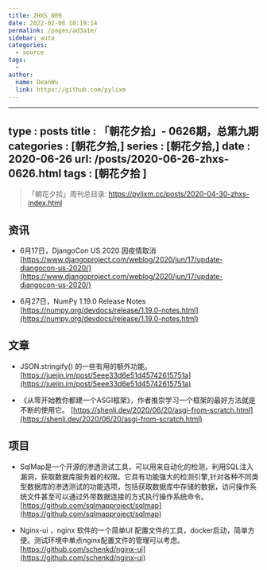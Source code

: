 ```yaml
---
title: ZHXS_009
date: 2022-02-08 18:19:14
permalink: /pages/ad3a1e/
sidebar: auto
categories:
  - source
tags:
  - 
author: 
  name: DeanWu
  link: https://github.com/pylixm
---
```


---
type : posts
title : 「朝花夕拾」- 0626期，总第九期
categories : [朝花夕拾,] 
series : [朝花夕拾,]
date : 2020-06-26
url: /posts/2020-06-26-zhxs-0626.html 
tags : [朝花夕拾 ]
---

> 「朝花夕拾」周刊总目录: https://pylixm.cc/posts/2020-04-30-zhxs-index.html

## 资讯

- 6月17日，DjangoCon US 2020 因疫情取消
[https://www.djangoproject.com/weblog/2020/jun/17/update-djangocon-us-2020/](https://www.djangoproject.com/weblog/2020/jun/17/update-djangocon-us-2020/)

- 6月27日，NumPy 1.19.0 Release Notes
[https://numpy.org/devdocs/release/1.19.0-notes.html](https://numpy.org/devdocs/release/1.19.0-notes.html)

## 文章 

- JSON.stringify() 的一些有用的额外功能。
[https://juejin.im/post/5eee33d6e51d45742615751a](https://juejin.im/post/5eee33d6e51d45742615751a)

- 《从零开始教你都建一个ASGI框架》，作者推崇学习一个框架的最好方法就是不断的使用它。
[https://shenli.dev/2020/06/20/asgi-from-scratch.html](https://shenli.dev/2020/06/20/asgi-from-scratch.html)

## 项目 

- SqlMap是一个开源的渗透测试工具，可以用来自动化的检测，利用SQL注入漏洞，获取数据库服务器的权限。它具有功能强大的检测引擎,针对各种不同类型数据库的渗透测试的功能选项，包括获取数据库中存储的数据，访问操作系统文件甚至可以通过外带数据连接的方式执行操作系统命令。
[https://github.com/sqlmapproject/sqlmap](https://github.com/sqlmapproject/sqlmap)

- Nginx-ui ，nginx 软件的一个简单UI 配置文件的工具，docker启动，简单方便。测试环境中单点nginx配置文件的管理可以考虑。 
[https://github.com/schenkd/nginx-ui](https://github.com/schenkd/nginx-ui)